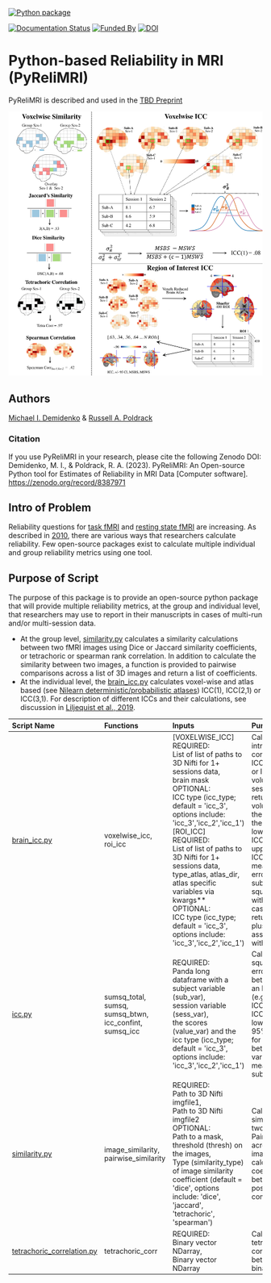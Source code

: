 [![Python package](https://github.com/demidenm/PyReliMRI/actions/workflows/python-package-conda.yml/badge.svg?style=plastic&logo=Python)](https://github.com/demidenm/PyReliMRI/actions/workflows/python-package-conda.yml) 

[![Documentation Status](https://readthedocs.org/projects/pyrelimri/badge/?version=latest&style=plastic)](https://pyrelimri.readthedocs.io/en/latest/?badge=latest&style=plastic)
[![Funded By](https://img.shields.io/badge/NIDA-F32%20DA055334--01A1-yellowgreen?style=plastic)](https://reporter.nih.gov/project-details/10525501)
[![DOI](https://zenodo.org/badge/576430868.svg)](https://zenodo.org/badge/latestdoi/576430868)

# Python-based Reliability in MRI (PyReliMRI)

PyReliMRI is described and used in the [TBD Preprint](https://www.doi.org)

![PyReliMRI Features](/docs/img_png/pyrelimri_fig.png)
## Authors

[Michael I. Demidenko](https://orcid.org/0000-0001-9270-0124) & [Russell A. Poldrack](https://orcid.org/0000-0001-6755-0259)

### Citation

If you use PyReliMRI in your research, please cite the following Zenodo DOI:
Demidenko, M. I., & Poldrack, R. A. (2023). PyReliMRI: An Open-source Python tool for Estimates of Reliability in MRI Data [Computer software]. https://zenodo.org/record/8387971

## Intro of Problem

Reliability questions for [task fMRI](https://www.doi.org/10.1177/0956797620916786) and [resting state fMRI](https://www.doi.org/10.1016/j.neuroimage.2019.116157) are increasing. As described in [2010](https://www.doi.org/10.1111/j.1749-6632.2010.05446.x), there are various ways that researchers calculate reliability. Few open-source packages exist to calculate multiple individual and group reliability metrics using one tool.

## Purpose of Script

The purpose of this package is to provide an open-source python package that will provide multiple reliability metrics, at the group and individual level, that researchers may use to report in their manuscripts in cases of multi-run and/or multi-session data.
 - At the group level, [similarity.py](/pyrelimri/similarity.py) calculates a similarity calculations between two fMRI images using Dice or Jaccard similarity coefficients, or tetrachoric or spearman rank correlation. In addition to calculate the similarity between two images, a function is provided to pairwise comparisons across a list of 3D images and return a list of coefficients.
 - At the individual level, the [brain_icc.py](/pyrelimri/brain_icc.py) calculates voxel-wise and atlas based (see [Nilearn deterministic/probabilistic atlases](https://nilearn.github.io/dev/modules/datasets.html#atlases)) ICC(1), ICC(2,1) or ICC(3,1). For description of different ICCs and their calculations, see discussion in [Liljequist et al., 2019](https://www.doi.org/10.1371/journal.pone.0219854).


| **Script Name**                                                          | **Functions**                                                      | **Inputs**                                                                                                                                                                                                                                                                                                                                                                                                                                                                                                           | **Purpose**                                                                                                                                                                                                                         |
|:-------------------------------------------------------------------------|:-------------------------------------------------------------------|:---------------------------------------------------------------------------------------------------------------------------------------------------------------------------------------------------------------------------------------------------------------------------------------------------------------------------------------------------------------------------------------------------------------------------------------------------------------------------------------------------------------------|:------------------------------------------------------------------------------------------------------------------------------------------------------------------------------------------------------------------------------------|
| [brain_icc.py](/pyrelimri/brain_icc.py)                                  | voxelwise_icc, roi_icc                                             | [VOXELWISE_ICC] REQUIRED:<br>List of list of paths to 3D Nifti for 1+ sessions data,<br>brain mask<br>OPTIONAL:<br>ICC type (icc_type; default = 'icc_3', options include: 'icc_3','icc_2','icc_1') [ROI_ICC] REQUIRED:<br>List of list of paths to 3D Nifti for 1+ sessions data,<br>type_atlas, atlas_dir, atlas specific variables via kwargs** <br>OPTIONAL:<br> ICC type (icc_type; default = 'icc_3', options include: 'icc_3','icc_2','icc_1') | Calculate the intraclass correlation (e.g., ICC(1), ICC(2,1), or ICC(3,1) for 3D volumes across 1+ sessions, returning five 3D volumes reflecting the ICC estimate, the 95% lowerbound for ICC estimate, 95% upperbound for ICC estimate, mean squared error between subjects, mean squared error within subjects. In case of ROI icc, returns atlas labels plus array five association arrays with estimates. |
| [icc.py](/pyrelimri/icc.py)                                         | sumsq_total,<br>sumsq,<br>sumsq_btwn,<br>icc_confint,<br>sumsq_icc | REQUIRED:<br>Panda long dataframe with a subject variable (sub_var),<br>session variable (sess_var),<br>the scores (value_var) and the icc type (icc_type; default = 'icc_3', options include: 'icc_3','icc_2','icc_1')                                                                                                                                                                                                                                                                                              | Calculates sum of squares total, error, within and between to return an ICC estimate (e.g., ICC(1), ICC(2,1), or ICC(3,1), 95% lowerbound and 95% upperbound for ICC, mean between subject variance and mean within-subject variance |
| [similarity.py](/pyrelimri/similarity.py)                           | image_similarity,<br>pairwise_similarity                           | REQUIRED:<br>Path to 3D Nifti imgfile1,<br>Path to 3D Nifti imgfile2 <br>OPTIONAL:<br>Path to a mask,<br>threshold (thresh) on the images,<br>Type (similarity_type) of image similarity coefficient (default = 'dice', options include: 'dice', 'jaccard', 'tetrachoric', 'spearman')                                                                                                                                                                                                                               | Calculate the similarity between two images. Pairwise_similarity: across multiple image pairs calculate similarity coefficient between all possible combinations.                                                                   |
| [tetrachoric_correlation.py](/pyrelimri/tetrachoric_correlation.py) | tetrachoric_corr                                                   | REQUIRED:<br>Binary vector NDarray,<br>Binary vector NDarray                                                                                                                                                                                                                                                                                                                                                                                                                                                         | Calculate the tetrachoric correlation between two binary vectors.                                                                                                                                                                   |
